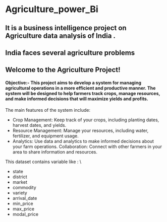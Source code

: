 # Agriculture_power_Bi 
## It is a business intelligence project on Agriculture data analysis of India .
## India faces several agriculture problems 
## Welcome to the Agriculture Project!

#### Objective:-  This project aims to develop a system for managing agricultural operations in a more efficient and productive manner. The system will be designed to help farmers track crops, manage resources, and make informed decisions that will maximize yields and profits.

The main features of the system include:

* Crop Management: Keep track of your crops, including planting dates, harvest dates, and yields.
* Resource Management: Manage your resources, including water, fertilizer, and equipment usage. 
* Analytics: Use data and analytics to make informed decisions about your farm operations.
Collaboration: Connect with other farmers in your area to share information and resources.

This dataset contains variable like : \
* state
* district
* market
* commodity
* variety
* arrival_date
* min_price
* max_price
* modal_price
